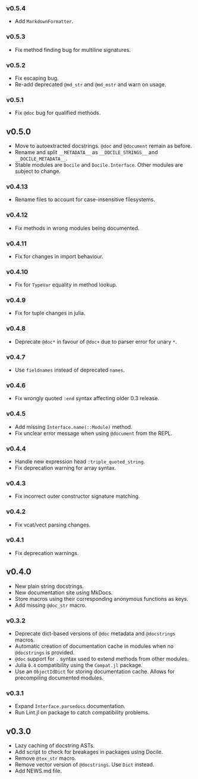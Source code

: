 ### v0.5.4

* Add ``MarkdownFormatter``.

### v0.5.3

* Fix method finding bug for multiline signatures.

### v0.5.2

* Fix escaping bug.
* Re-add deprecated ``@md_str`` and ``@md_mstr`` and warn on usage.

### v0.5.1

* Fix ``@doc`` bug for qualified methods.

## v0.5.0

* Move to autoextracted docstrings. ``@doc`` and ``@document`` remain as before.
* Rename and split ``__METADATA__`` as ``__DOCILE_STRINGS__`` and ``__DOCILE_METADATA__``.
* Stable modules are ``Docile`` and ``Docile.Interface``. Other modules are subject to change.

### v0.4.13

* Rename files to account for case-insensitive filesystems.

### v0.4.12

* Fix methods in wrong modules being documented.

### v0.4.11

* Fix for changes in import behaviour.

### v0.4.10

* Fix for `TypeVar` equality in method lookup.

### v0.4.9

* Fix for tuple changes in julia.

### v0.4.8

* Deprecate `@doc*` in favour of `@doc+` due to parser error for unary `*`.

### v0.4.7

* Use `fieldnames` instead of deprecated `names`.

### v0.4.6

* Fix wrongly quoted `:end` syntax affecting older 0.3 release.

### v0.4.5

* Add missing `Interface.name(::Module)` method.
* Fix unclear error message when using `@document` from the REPL.

### v0.4.4

* Handle new expression head `:triple_quoted_string`.
* Fix deprecation warning for array syntax.

### v0.4.3

* Fix incorrect outer constructor signature matching.

### v0.4.2

* Fix vcat/vect parsing changes.

### v0.4.1

* Fix deprecation warnings.

## v0.4.0

* New plain string docstrings.
* New documentation site using MkDocs.
* Store macros using their corresponding anonymous functions as keys.
* Add missing `@doc_str` macro.

### v0.3.2

* Deprecate dict-based versions of `@doc` metadata and `@docstrings` macros.
* Automatic creation of documentation cache in modules when no `@docstrings` is provided.
* `@doc` support for `.` syntax used to extend methods from other modules.
* Julia `0.4` compatibility using the `Compat.jl` package.
* Use an `ObjectIdDict` for storing documentation cache. Allows for precompiling documented modules.

### v0.3.1

* Expand `Interface.parsedocs` documentation.
* Run Lint.jl on package to catch compatibility problems.

## v0.3.0

* Lazy caching of docstring ASTs.
* Add script to check for breakages in packages using Docile.
* Remove `@tex_str` macro.
* Remove vector version of `@docstrings`. Use `Dict` instead.
* Add NEWS.md file.
